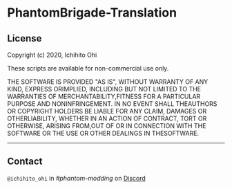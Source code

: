 # PhantomBrigade-Translation

## License
Copyright (c) 2020, Ichihito Ohi

These scripts are available for non-commercial use only.

THE SOFTWARE IS PROVIDED "AS IS", WITHOUT WARRANTY OF ANY KIND, EXPRESS ORIMPLIED, INCLUDING BUT NOT LIMITED TO THE WARRANTIES OF MERCHANTABILITY,FITNESS FOR A PARTICULAR PURPOSE AND NONINFRINGEMENT. IN NO EVENT SHALL THEAUTHORS OR COPYRIGHT HOLDERS BE LIABLE FOR ANY CLAIM, DAMAGES OR OTHERLIABILITY, WHETHER IN AN ACTION OF CONTRACT, TORT OR OTHERWISE, ARISING FROM,OUT OF OR IN CONNECTION WITH THE SOFTWARE OR THE USE OR OTHER DEALINGS IN THESOFTWARE.

---
## Contact
`@ichihito_ohi` in *#phantom-modding* on [Discord](https://discord.gg/braceyourselfgames)
